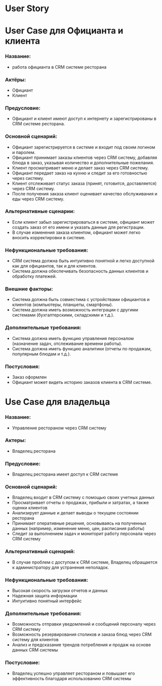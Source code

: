 # User Story

# User Case для Официанта и клиента 

### Название: 
- работа официанта в CRM системе ресторана

### Актёры:
- Официант
- Клиент

### Предусловие: 
- Официант и клиент имеют доступ к интернету и зарегистрированы в CRM системе ресторана.

### Основной сценарий:
- Официант зарегистрируется в системе и входит под своим логином и паролем.
- Официант принимает заказы клиентов через CRM систему, добавляя блюда в заказ, указывая количество и дополнительные пожелания.
- Клиент просматривает меню и делает заказ через CRM систему.
- Официант передает заказ на кухню и следит за его готовностью через систему.
- Клиент отслеживает статус заказа (принят, готовится, доставляется) через CRM систему.
- После получения заказа клиент оценивает качество обслуживания и еды через CRM систему.

### Альтернативные сценарии:
- Если клиент забыл зарегистрироваться в системе, официант может создать заказ от его имени и указать данные для регистрации.
- В случае изменения заказа клиентом, официант может легко вносить корректировки в системе.

### Нефункциональные требования:
- CRM система должна быть интуитивно понятной и легко доступной как для официантов, так и для клиентов.
- Система должна обеспечивать безопасность данных клиентов и обработку платежей.

### Внешние факторы:

- Система должна быть совместима с устройствами официантов и клиентов (компьютеры, планшеты, смартфоны).
- Система должна иметь возможность интеграции с другими системами (бухгалтерскими, складскими и т.д.).

### Дополнительные требования:

- Система должна иметь функцию управления персоналом (назначение задач, отслеживание времени работы).
- Система должна иметь функцию аналитики (отчеты по продажам, популярным блюдам и т.д.).

### Постусловия:
- Заказ оформлен
- Официант может видеть историю заказов клиента в CRM системе.

# Use Case для владельца

### Название: 
- Управление рестораном через CRM систему

### Актеры:
- Владелец ресторана

### Предусловие:
- Владелец ресторана имеет доступ к CRM системе

### Основной сценарий:
- Владелец входит в CRM систему с помощью своих учетных данных
- Просматривает отчеты о продажах, прибыли и затратах, а также оценки клиентов
- Анализирует данные и делает выводы о текущем состоянии ресторана
- Принимает оперативные решения, основываясь на полученных данных (например, изменение меню, цен, расписания работы)
- Следит за выполнением задач и мониторит работу персонала через CRM систему

### Альтернативный сценарий:
- В случае проблем с доступом к CRM системе, Владелец обращается к администратору для устранения неполадок.

### Нефункциональные требования:

- Высокая скорость загрузки отчетов и данных
- Надежная защита информации
- Интуитивно понятный интерфейс

### Дополнительные требования:
- Возможность отправки уведомлений и сообщений персоналу через CRM систему
- Возможность резервирования столиков и заказа блюд через CRM систему для клиентов
- Анализ и предсказание трендов потребления и продаж на основе данных CRM системы

### Постусловие:
- Владелец успешно управляет рестораном и повышает его эффективность благодаря использованию CRM системы
